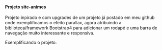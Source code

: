 #### Projeto site-animes ####

Projeto inpirado e com upgrades de um projeto já postado em meu github onde exemplificamos o efeito parallax,
agora atribuindo a biblioteca/framework Bootstrap4 para adicionar um rodapé e uma barra de navegação muito interessante
e responsiva.

Exemplificando o projeto:
